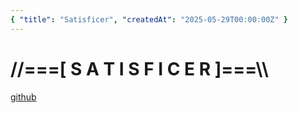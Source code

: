 ```yaml
---
{ "title": "Satisficer", "createdAt": "2025-05-29T00:00:00Z" }
---
```


# //===[ S A T I S F I C E R ]===\\\\

[github](https://github.com/fivethirty/satisficer)
